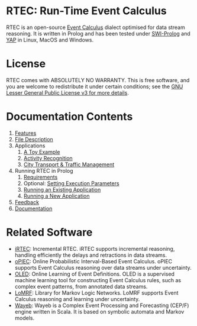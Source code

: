 # RTEC: Run-Time Event Calculus

RTEC is an open-source [Event Calculus](https://en.wikipedia.org/wiki/Event_calculus) dialect optimised for data stream reasoning. It is written in Prolog and has been tested under [SWI-Prolog](https://www.swi-prolog.org/) and [YAP](https://en.wikipedia.org/wiki/YAP_(Prolog)) in Linux, MacOS and Windows.

# License

RTEC comes with ABSOLUTELY NO WARRANTY. This is free software, and you are welcome to redistribute it under certain conditions; see the [GNU Lesser General Public License v3 for more details](http://www.gnu.org/licenses/lgpl-3.0.html).

# Documentation Contents

1. [Features](docs/features.md)
2. [File Description](docs/file-description.md)
3. Applications
    1. [A Toy Example](examples/toy/README.md) 
    2. [Activity Recognition](examples/caviar/README.md)
    3. [City Transport & Traffic Management](examples/ctm/README.md)
4. Running RTEC in Prolog
    1. [Requirements](docs/prolog-requirements.md)
    2. Optional: [Setting Execution Parameters](docs/prolog-parameters.md)
    3. [Running an Existing Application](docs/prolog-existing-apps.md) 
    4. [Running a New Application](docs/prolog-new-apps.md) 
5. [Feedback](docs/feedback.md)
6. [Documentation](docs/documentation.md)

# Related Software
- [iRTEC](https://github.com/eftsilio/Incremental_RTEC): Incremental RTEC. iRTEC supports incremental reasoning, handling efficiently the delays and retractions in data streams.
- [oPIEC](https://github.com/Periklismant/oPIEC): Online Probabilistic Interval-Based Event Calculus. oPIEC supports Event Calculus reasoning over data streams under uncertainty.
- [OLED](https://github.com/nkatzz/ORL): Online Learning of Event Definitions. OLED is a supervised machine learning tool for constructing Event Calculus rules, such as complex event patterns, from annotated data streams.
- [LoMRF](https://github.com/anskarl/LoMRF):  Library for Markov Logic Networks. LoMRF supports Event Calculus reasoning and learning under uncertainty.
- [Wayeb](https://github.com/ElAlev/Wayeb): Wayeb is a Complex Event Processing and Forecasting (CEP/F) engine written in Scala. It is based on symbolic automata and Markov models.

